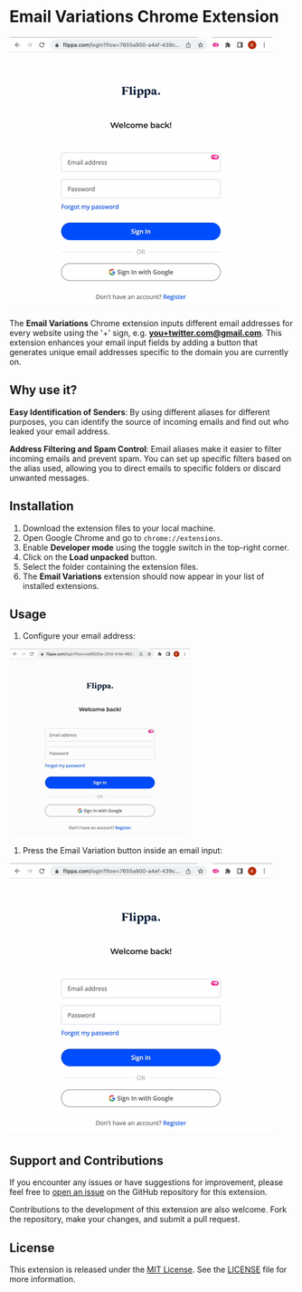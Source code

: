 # Email Variations Chrome Extension

![Input email](https://github.com/kamilpodlasek/email-variations/blob/main/materials/usage.gif?raw=true)

The **Email Variations** Chrome extension inputs different email addresses for every website using the '+' sign, e.g. **you+twitter.com@gmail.com**. This extension enhances your email input fields by adding a button that generates unique email addresses specific to the domain you are currently on.

## Why use it?

**Easy Identification of Senders**: By using different aliases for different purposes, you can identify the source of incoming emails and find out who leaked your email address.

**Address Filtering and Spam Control**: Email aliases make it easier to filter incoming emails and prevent spam. You can set up specific filters based on the alias used, allowing you to direct emails to specific folders or discard unwanted messages.

## Installation

1. Download the extension files to your local machine.
2. Open Google Chrome and go to `chrome://extensions`.
3. Enable **Developer mode** using the toggle switch in the top-right corner.
4. Click on the **Load unpacked** button.
5. Select the folder containing the extension files.
6. The **Email Variations** extension should now appear in your list of installed extensions.

## Usage

1. Configure your email address:

![Configure email](https://github.com/kamilpodlasek/email-variations/blob/main/materials/setup.gif?raw=true)

1. Press the Email Variation button inside an email input:

![Input email](https://github.com/kamilpodlasek/email-variations/blob/main/materials/usage.gif?raw=true)

## Support and Contributions

If you encounter any issues or have suggestions for improvement, please feel free to [open an issue](https://github.com/kamilpodlasek/email-variations) on the GitHub repository for this extension.

Contributions to the development of this extension are also welcome. Fork the repository, make your changes, and submit a pull request.

## License

This extension is released under the [MIT License](https://opensource.org/licenses/MIT). See the [LICENSE](LICENSE) file for more information.

